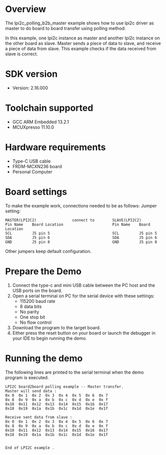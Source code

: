 Overview
========
The lpi2c_polling_b2b_master example shows how to use lpi2c driver as master to do board to board transfer
using polling method:

In this example, one lpi2c instance as master and another lpi2c instance on the other board as slave. Master sends a
piece of data to slave, and receive a piece of data from slave. This example checks if the data received from
slave is correct.


SDK version
===========
- Version: 2.16.000

Toolchain supported
===================
- GCC ARM Embedded  13.2.1
- MCUXpresso  11.10.0

Hardware requirements
=====================
- Type-C USB cable
- FRDM-MCXN236 board
- Personal Computer

Board settings
==============
To make the example work, connections needed to be as follows:
Jumper setting:

~~~~~~~~~~~~~~~~~~~~~~~~~~~~~~~~~~~~~~~~~~~~~~~~~~~~~~~~~~~~~~~~~~~~~~~~~~
MASTER(LPI2C2)                connect to        SLAVE(LPI2C2)
Pin Name    Board Location                      Pin Name    Board Location
SCL         J5 pin 5                            SCL         J5 pin 5
SDA         J5 pin 6                            SDA         J5 pin 6
GND         J5 pin 8                            GND         J5 pin 8
~~~~~~~~~~~~~~~~~~~~~~~~~~~~~~~~~~~~~~~~~~~~~~~~~~~~~~~~~~~~~~~~~~~~~~~~~~

Other jumpers keep default configuration.

Prepare the Demo
================
1. Connect the type-c and mini USB cable between the PC host and the USB ports on the board.
2. Open a serial terminal on PC for the serial device with these settings:
    - 115200 baud rate
    - 8 data bits
    - No parity
    - One stop bit
    - No flow control
3. Download the program to the target board.
4. Either press the reset button on your board or launch the debugger in your IDE to begin running
   the demo.

Running the demo
================
The following lines are printed to the serial terminal when the demo program is executed.
~~~~~~~~~~~~~~~~~~~~~~~~~~~~~~~~~~~~~~~~
LPI2C board2board polling example -- Master transfer.
Master will send data :
0x 0  0x 1  0x 2  0x 3  0x 4  0x 5  0x 6  0x 7
0x 8  0x 9  0x a  0x b  0x c  0x d  0x e  0x f
0x10  0x11  0x12  0x13  0x14  0x15  0x16  0x17
0x18  0x19  0x1a  0x1b  0x1c  0x1d  0x1e  0x1f

Receive sent data from slave :
0x 0  0x 1  0x 2  0x 3  0x 4  0x 5  0x 6  0x 7
0x 8  0x 9  0x a  0x b  0x c  0x d  0x e  0x f
0x10  0x11  0x12  0x13  0x14  0x15  0x16  0x17
0x18  0x19  0x1a  0x1b  0x1c  0x1d  0x1e  0x1f


End of LPI2C example .
~~~~~~~~~~~~~~~~~~~~~~~~~~~~~~~~~~~~~~~~

